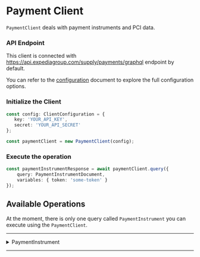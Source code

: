 # Payment Client
`PaymentClient` deals with payment instruments and PCI data.

### API Endpoint
This client is connected with https://api.expediagroup.com/supply/payments/graphql endpoint by default.

You can refer to the [configuration]() document to explore the full configuration options.

### Initialize the Client
```ts
const config: ClientConfiguration = {
   key: 'YOUR_API_KEY',
   secret: 'YOUR_API_SECRET'
};

const paymentClient = new PaymentClient(config);
```

### Execute the operation
```ts
const paymentInstrumentResponse = await paymentClient.query({
    query: PaymentInstrumentDocument,
    variables: { token: 'some-token' }
});
```

## Available Operations
At the moment, there is only one query called `PaymentInstrument` you can execute using the `PaymentClient`.

<hr />
<details>
   <summary>PaymentInstrument</summary>

<br />

**Summary:** Retrieve Payment instrument from external payment instrument token

**Operation Document Name:** `PaymentInstrumentDocument`

**Operation Inputs:**

| Name    | Type      | Description    | Required |
|---------|-----------|----------------|----------|
| `token` | `String!` | External token | Yes      |

<br />

**Resources**
- ⚠️ Documentation is unavailable at the moment
- [Query Definition](https://github.com/ExpediaGroup/lodging-connectivity-graphql-operations/blob/main/payment/operations/mutations/PaymentInstrument.query.graphql)
- [Reference]()

</details>

<hr />
